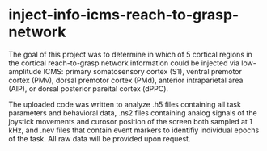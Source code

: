 # inject-info-icms-reach-to-grasp-network

The goal of this project was to determine in which of 5 cortical regions in the cortical reach-to-grasp network information could be injected via low-amplitude ICMS: primary somatosensory cortex (S1), ventral premotor cortex (PMv), dorsal premotor cortex (PMd), anterior intraparietal area (AIP), or dorsal posterior pareital cortex (dPPC).  

The uploaded code was written to analyze .h5 files containing all task parameters and behavioral data, .ns2 files containing analog signals of the joystick movements and curosor position of the screen both sampled at 1 kHz, and .nev files that contain event markers to identifiy individual epochs of the task.  All raw data will be provided upon request.
